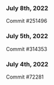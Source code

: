 ### July 8th, 2022

Commit #251496

### July 5th, 2022

Commit #314353


### July 4th, 2022

Commit #72281
